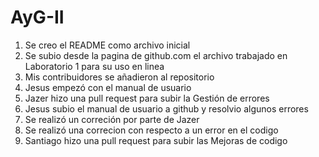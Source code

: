 # AyG-II
1. Se creo el README como archivo inicial
2. Se subio desde la pagina de github.com el archivo trabajado en Laboratorio 1 para su uso en linea
3. Mis contribuidores se añadieron al repositorio
4. Jesus empezó con el manual de usuario
5. Jazer hizo una pull request para subir la Gestión de errores
6. Jesus subio el manual de usuario a github y resolvio algunos errores 
7. Se realizó un correción por parte de Jazer
8. Se realizó una correcion con respecto a un error en el codigo
9. Santiago hizo una pull request para subir las Mejoras de codigo
